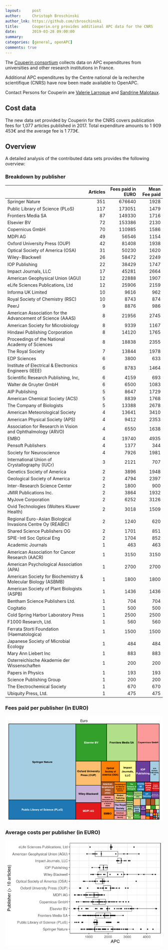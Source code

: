 ```yaml
---
layout:     post
author:     Christoph Broschinski
author_lnk: https://github.com/cbroschinski
title:      Couperin.org provides additional APC data for the CNRS
date:       2019-03-28 09:00:00
summary:    
categories: [general, openAPC]
comments: true
---
```





The [Couperin consortium](https://couperin.org) collects data on APC expenditures from universities and other research institutions in France. 

Additional APC expenditures by the Centre national de la recherche scientifique (CNRS) have now been made available to OpenAPC.

Contact Persons for Couperin are [Valerie Larroque](mailto:valerie.larroque@couperin.org) and [Sandrine Malotaux](mailto:sandrine.malotaux@inp-toulouse.fr).

## Cost data



The new data set provided by Couperin for the CNRS covers publication fees for 1,077 articles published in 2017. Total expenditure amounts to 1 909 453€ and the average fee is 1 773€.


## Overview

A detailed analysis of the contributed data sets provides the following overview:

### Breakdown by publisher


|                                                              | Articles| Fees paid in EURO| Mean Fee paid|
|:-------------------------------------------------------------|--------:|-----------------:|-------------:|
|Springer Nature                                               |      351|            676640|          1928|
|Public Library of Science (PLoS)                              |      117|            173051|          1479|
|Frontiers Media SA                                            |       87|            149330|          1716|
|Elsevier BV                                                   |       72|            153386|          2130|
|Copernicus GmbH                                               |       70|            110985|          1586|
|MDPI AG                                                       |       49|             56546|          1154|
|Oxford University Press (OUP)                                 |       42|             81408|          1938|
|Optical Society of America (OSA)                              |       31|             50230|          1620|
|Wiley-Blackwell                                               |       26|             58472|          2249|
|IOP Publishing                                                |       22|             38429|          1747|
|Impact Journals, LLC                                          |       17|             45281|          2664|
|American Geophysical Union (AGU)                              |       12|             22888|          1907|
|eLife Sciences Publications, Ltd                              |       12|             25906|          2159|
|Informa UK Limited                                            |       10|              9616|           962|
|Royal Society of Chemistry (RSC)                              |       10|              8743|           874|
|PeerJ                                                         |        9|              8876|           986|
|American Association for the Advancement of Science (AAAS)    |        8|             21956|          2745|
|American Society for Microbiology                             |        8|              9339|          1167|
|Hindawi Publishing Corporation                                |        8|             14120|          1765|
|Proceedings of the National Academy of Sciences               |        8|             18838|          2355|
|The Royal Society                                             |        7|             13844|          1978|
|EDP Sciences                                                  |        6|              3800|           633|
|Institute of Electrical & Electronics Engineers (IEEE)        |        6|              8783|          1464|
|Scientific Research Publishing, Inc,                          |        6|              4159|           693|
|Walter de Gruyter GmbH                                        |        6|              6500|          1083|
|AIP Publishing                                                |        5|              8647|          1729|
|American Chemical Society (ACS)                               |        5|              8839|          1768|
|The Company of Biologists                                     |        5|             13388|          2678|
|American Meteorological Society                               |        4|             13641|          3410|
|American Physical Society (APS)                               |        4|              9412|          2353|
|Association for Research in Vision and Ophthalmology (ARVO)   |        4|              6550|          1638|
|EMBO                                                          |        4|             19740|          4935|
|Pensoft Publishers                                            |        4|              1377|           344|
|Society for Neuroscience                                      |        4|              7926|          1981|
|International Union of Crystallography (IUCr)                 |        3|              2121|           707|
|Genetics Society of America                                   |        2|              3896|          1948|
|Geological Society of America                                 |        2|              4794|          2397|
|Inter-Research Science Center                                 |        2|              1800|           900|
|JMIR Publications Inc.                                        |        2|              3864|          1932|
|MyJove Corporation                                            |        2|              6252|          3126|
|Ovid Technologies (Wolters Kluwer Health)                     |        2|              3018|          1509|
|Regional Euro-Asian Biological Invasions Centre Oy (REABIC)   |        2|              1240|           620|
|Shared Science Publishers OG                                  |        2|              1701|           851|
|SPIE-Intl Soc Optical Eng                                     |        2|              1704|           852|
|Academic Journals                                             |        1|               463|           463|
|American Association for Cancer Research (AACR)               |        1|              3150|          3150|
|American Psychological Association (APA)                      |        1|              2700|          2700|
|American Society for Biochemistry & Molecular Biology (ASBMB) |        1|              1800|          1800|
|American Society of Plant Biologists (ASPB)                   |        1|              1436|          1436|
|Bentham Science Publishers Ltd.                               |        1|               704|           704|
|Cogitatio                                                     |        1|               500|           500|
|Cold Spring Harbor Laboratory Press                           |        1|              2500|          2500|
|F1000 Research, Ltd.                                          |        1|               560|           560|
|Ferrata Storti Foundation (Haematologica)                     |        1|              1500|          1500|
|Japanese Society of Microbial Ecology                         |        1|               484|           484|
|Mary Ann Liebert Inc                                          |        1|               883|           883|
|Osterreichische Akademie der Wissenschaften                   |        1|               200|           200|
|Papers in Physics                                             |        1|               193|           193|
|Science Publishing Group                                      |        1|               200|           200|
|The Electrochemical Society                                   |        1|               670|           670|
|Ubiquity Press, Ltd.                                          |        1|               475|           475|

### Fees paid per publisher (in EURO)

![plot of chunk tree_couperin_2019_03_28_full](/figure/tree_couperin_2019_03_28_full-1.png)

###  Average costs per publisher (in EURO)

![plot of chunk box_couperin_2019_03_28_publisher_full](/figure/box_couperin_2019_03_28_publisher_full-1.png)
